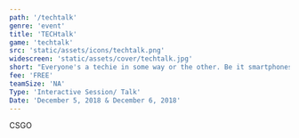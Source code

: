 ```yaml
---
path: '/techtalk'
genre: 'event'
title: 'TECHtalk'
game: 'techtalk'
src: 'static/assets/icons/techtalk.png'
widescreen: 'static/assets/cover/techtalk.jpg'
short: "Everyone's a techie in some way or the other. Be it smartphones or being hooked on to games or even just 'Googling' stuff. So come join us for an amazing talk by well-known intelligentsia and tickle your brain-cells!"
fee: 'FREE'
teamSize: 'NA'
Type: 'Interactive Session/ Talk'
Date: 'December 5, 2018 & December 6, 2018'  
---
```


CSGO
